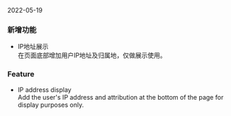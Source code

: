 2022-05-19

### 新增功能

- IP地址展示   
在页面底部增加用户IP地址及归属地，仅做展示使用。

### Feature

- IP address display   
Add the user's IP address and attribution at the bottom of the page for display purposes only.
